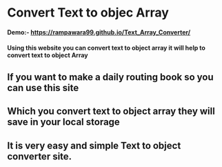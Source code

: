 # Convert Text to objec Array

#### Demo:- https://rampawara99.github.io/Text_Array_Converter/
#### Using this website you can convert text to object array it will help to convert text to object Array
## If you want to make a daily routing book so you can use this site
## Which you convert text to object array they will save in your local storage
## It is very easy and simple Text to object converter site.
